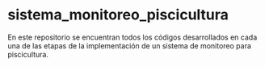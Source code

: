# sistema_monitoreo_piscicultura
En este repositorio se encuentran todos los códigos desarrollados en cada una de las etapas de la implementación de un sistema de monitoreo para piscicultura.
